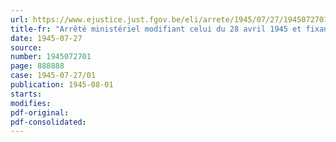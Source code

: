 ```yaml
---
url: https://www.ejustice.just.fgov.be/eli/arrete/1945/07/27/1945072701/justel
title-fr: "Arrêté ministériel modifiant celui du 28 avril 1945 et fixant le prix du sulfate d'ammoniaque"
date: 1945-07-27
source:
number: 1945072701
page: 888888
case: 1945-07-27/01
publication: 1945-08-01
starts:
modifies:
pdf-original:
pdf-consolidated:
---
```


